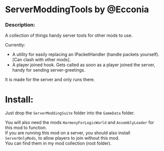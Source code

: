 # ServerModdingTools by @Ecconia

### Description:

A collection of things handy server tools for other mods to use.

Currently:

- A utility for easily replacing an IPacketHandler (handle packets yourself). [Can clash with other mods].
- A player joined hook. Gets called as soon as a player joined the server, handy for sending server-greetings.

It is made for the server and only runs there.

# Install:

Just drop the `ServerModdingSuite` folder into the `GameData` folder.

You will also need the mods `HarmonyForLogicWorld` and `AssemblyLoader` for this mod to function.\
If you are running this mod on a server, you should also install `ServerOnlyMods`, to allow players to join without this mod.\
You can find them in my mod collection (root folder).
